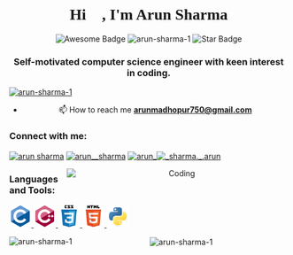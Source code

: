  <h1 align="center" style="font-family: cursive;" >Hi 👋, I'm Arun Sharma</h1>
 <div align="center">

<img src="https://cdn.rawgit.com/sindresorhus/awesome/d7305f38d29fed78fa85652e3a63e154dd8e8829/media/badge.svg" alt="Awesome Badge"/>
<img src="https://komarev.com/ghpvc/?username=arun-sharma-1&label=Profile%20views&color=0e75b6&style=flat" alt="arun-sharma-1" /> 
<img src="https://img.shields.io/static/v1?label=%F0%9F%8C%9F&message=If%20Useful&style=style=flat&color=BC4E99" alt="Star Badge"/>
  
 
<h3 align="center">Self-motivated computer science engineer with keen interest in coding.</h3>

<p align="left" style="display:block;"> <a href="https://github.com/ryo-ma/github-profile-trophy"><img src="https://github-profile-trophy.vercel.app/?username=arun-sharma-1" alt="arun-sharma-1" /></a> </p>

- 📫 How to reach me **arunmadhopur750@gmail.com**

<h3 align="left">Connect with me:</h3>
<p align="left">
<a href="https://linkedin.com/in/arun sharma" target="blank"><img align="center" src="https://raw.githubusercontent.com/rahuldkjain/github-profile-readme-generator/master/src/images/icons/Social/linked-in-alt.svg" alt="arun sharma" height="30" width="40" /></a>
<a href="https://www.hackerrank.com/arun__sharma" target="blank"><img align="center" src="https://raw.githubusercontent.com/rahuldkjain/github-profile-readme-generator/master/src/images/icons/Social/hackerrank.svg" alt="arun__sharma" height="30" width="40" /></a>
<a href="https://www.leetcode.com/arun_" target="blank"><img align="center" src="https://raw.githubusercontent.com/rahuldkjain/github-profile-readme-generator/master/src/images/icons/Social/leet-code.svg" alt="arun_" height="30" width="40" /></a><a href="https://instagram.com/_sharma._.arun" target="blank"><img align="center" src="https://raw.githubusercontent.com/rahuldkjain/github-profile-readme-generator/master/src/images/icons/Social/instagram.svg" alt="_sharma._.arun" height="30" width="40" /></a>
</p>
<img align="right" alt="Coding" width="400" src="https://media.giphy.com/media/102h4wsmCG2s12/giphy.gif">

<h3 align="left">Languages and Tools:</h3>
<p align="left"> <a href="https://www.cprogramming.com/" target="_blank"> <img src="https://raw.githubusercontent.com/devicons/devicon/master/icons/c/c-original.svg" alt="c" width="40" height="40"/> </a> <a href="https://www.w3schools.com/cpp/" target="_blank"> <img src="https://raw.githubusercontent.com/devicons/devicon/master/icons/cplusplus/cplusplus-original.svg" alt="cplusplus" width="40" height="40"/> </a> <a href="https://www.w3schools.com/css/" target="_blank"> <img src="https://raw.githubusercontent.com/devicons/devicon/master/icons/css3/css3-original-wordmark.svg" alt="css3" width="40" height="40"/> </a> <a href="https://www.w3.org/html/" target="_blank"> <img src="https://raw.githubusercontent.com/devicons/devicon/master/icons/html5/html5-original-wordmark.svg" alt="html5" width="40" height="40"/> </a> <a href="https://www.python.org" target="_blank"> <img src="https://raw.githubusercontent.com/devicons/devicon/master/icons/python/python-original.svg" alt="python" width="40" height="40"/> </a> </p>

<p><img align="left" src="https://github-readme-stats.vercel.app/api/top-langs?username=arun-sharma-1&show_icons=true&locale=en&layout=compact" alt="arun-sharma-1" /></p>

<p>&nbsp;<img align="center" src="https://github-readme-stats.vercel.app/api?username=arun-sharma-1&show_icons=true&locale=en" alt="arun-sharma-1" /></p>
